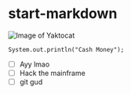 # start-markdown #

![Image of Yaktocat](https://octodex.github.com/images/yaktocat.png)


```
System.out.println("Cash Money");
```

- [ ] Ayy lmao
- [ ] Hack the mainframe
- [ ] git gud